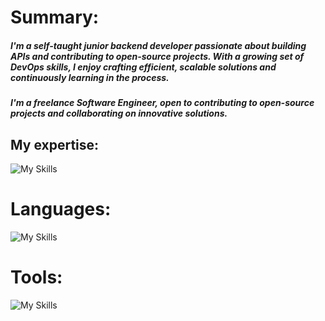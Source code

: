 # Summary:
##### I'm a self-taught junior backend developer passionate about building APIs and contributing to open-source projects. With a growing set of DevOps skills, I enjoy crafting efficient, scalable solutions and continuously learning in the process.
##### I'm a freelance Software Engineer, open to contributing to open-source projects and collaborating on innovative solutions.

## My expertise:
![My Skills](https://go-skill-icons.vercel.app/api/icons?i=fastapi,django,linux,python)


# Languages:
![My Skills](https://go-skill-icons.vercel.app/api/icons?i=python,bash,cs,html,css,js,sass)


# Tools:
![My Skills](https://go-skill-icons.vercel.app/api/icons?i=docker,nginx,ansible,git,postgresql,mongodb,grafana,prometheus)
